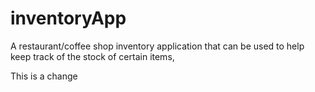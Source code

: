 # inventoryApp
A restaurant/coffee shop inventory application that can be used to help keep track of the stock of certain items, 


This is a change